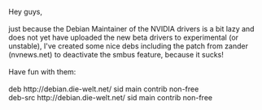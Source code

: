<html><body><p>Hey guys,<br>
<br>
just because the Debian Maintainer of the NVIDIA drivers is a bit lazy and does not yet have uploaded the new beta drivers to experimental (or unstable), I've created some nice debs including the patch from zander (nvnews.net) to deactivate the smbus feature, because it sucks!<br>
<br>
Have fun with them:<br>
<br>
deb http://debian.die-welt.net/ sid main contrib non-free<br>
deb-src http://debian.die-welt.net/ sid main contrib non-free</p></body></html>